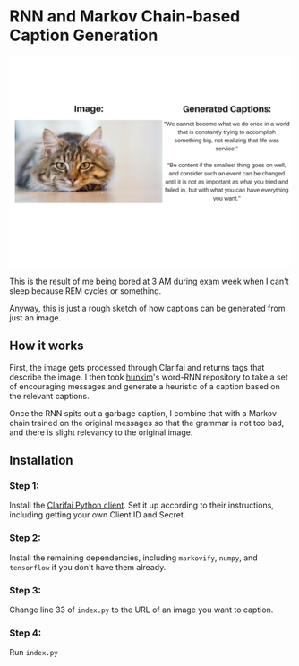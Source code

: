 # RNN and Markov Chain-based Caption Generation

![basic img](img.png)

This is the result of me being bored at 3 AM during exam week when I can't sleep because REM cycles or something.

Anyway, this is just a rough sketch of how captions can be generated from just an image.

## How it works
First, the image gets processed through Clarifai and returns tags that describe the image. I then took [hunkim](http://github.com/hunkim)'s word-RNN repository to take a set of encouraging messages and generate a heuristic of a caption based on the relevant captions.

Once the RNN spits out a garbage caption, I combine that with a Markov chain trained on the original messages so that the grammar is not too bad, and there is slight relevancy to the original image. 

## Installation
### Step 1:
Install the [Clarifai Python client](https://github.com/Clarifai/clarifai-python). Set it up according to their instructions, including getting your own Client ID and Secret.

### Step 2:
Install the remaining dependencies, including `markovify`, `numpy`, and `tensorflow` if you don't have them already.

### Step 3:
Change line 33 of `index.py` to the URL of an image you want to caption.

### Step 4:
Run `index.py`